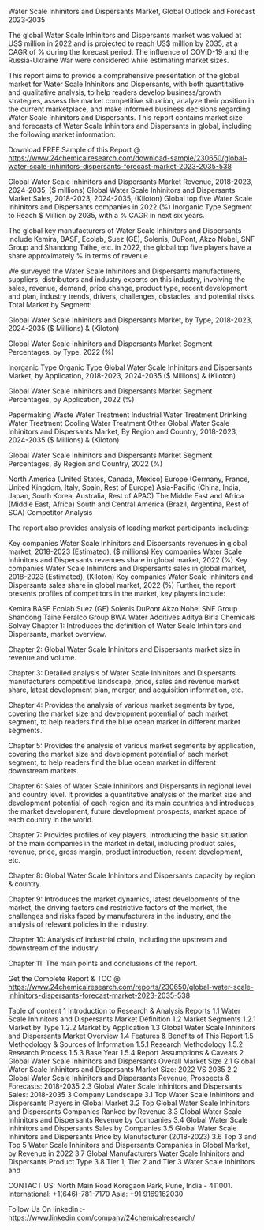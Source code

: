 Water Scale Inhinitors and Dispersants Market, Global Outlook and Forecast 2023-2035


The global Water Scale Inhinitors and Dispersants market was valued at US$ million in 2022 and is projected to reach US$ million by 2035, at a CAGR of % during the forecast period. The influence of COVID-19 and the Russia-Ukraine War were considered while estimating market sizes.

This report aims to provide a comprehensive presentation of the global market for Water Scale Inhinitors and Dispersants, with both quantitative and qualitative analysis, to help readers develop business/growth strategies, assess the market competitive situation, analyze their position in the current marketplace, and make informed business decisions regarding Water Scale Inhinitors and Dispersants. This report contains market size and forecasts of Water Scale Inhinitors and Dispersants in global, including the following market information:

Download FREE Sample of this Report @ https://www.24chemicalresearch.com/download-sample/230650/global-water-scale-inhinitors-dispersants-forecast-market-2023-2035-538

Global Water Scale Inhinitors and Dispersants Market Revenue, 2018-2023, 2024-2035, ($ millions)
Global Water Scale Inhinitors and Dispersants Market Sales, 2018-2023, 2024-2035, (Kiloton)
Global top five Water Scale Inhinitors and Dispersants companies in 2022 (%)
Inorganic Type Segment to Reach $ Million by 2035, with a % CAGR in next six years.

The global key manufacturers of Water Scale Inhinitors and Dispersants include Kemira, BASF, Ecolab, Suez (GE), Solenis, DuPont, Akzo Nobel, SNF Group and Shandong Taihe, etc. in 2022, the global top five players have a share approximately % in terms of revenue.

We surveyed the Water Scale Inhinitors and Dispersants manufacturers, suppliers, distributors and industry experts on this industry, involving the sales, revenue, demand, price change, product type, recent development and plan, industry trends, drivers, challenges, obstacles, and potential risks. Total Market by Segment:

Global Water Scale Inhinitors and Dispersants Market, by Type, 2018-2023, 2024-2035 ($ Millions) & (Kiloton)

Global Water Scale Inhinitors and Dispersants Market Segment Percentages, by Type, 2022 (%)

Inorganic Type
Organic Type
Global Water Scale Inhinitors and Dispersants Market, by Application, 2018-2023, 2024-2035 ($ Millions) & (Kiloton)

Global Water Scale Inhinitors and Dispersants Market Segment Percentages, by Application, 2022 (%)

Papermaking Waste Water Treatment
Industrial Water Treatment
Drinking Water Treatment
Cooling Water Treatment
Other
Global Water Scale Inhinitors and Dispersants Market, By Region and Country, 2018-2023, 2024-2035 ($ Millions) & (Kiloton)

Global Water Scale Inhinitors and Dispersants Market Segment Percentages, By Region and Country, 2022 (%)

North America (United States, Canada, Mexico)
Europe (Germany, France, United Kingdom, Italy, Spain, Rest of Europe)
Asia-Pacific (China, India, Japan, South Korea, Australia, Rest of APAC)
The Middle East and Africa (Middle East, Africa)
South and Central America (Brazil, Argentina, Rest of SCA)
Competitor Analysis

The report also provides analysis of leading market participants including:

Key companies Water Scale Inhinitors and Dispersants revenues in global market, 2018-2023 (Estimated), ($ millions)
Key companies Water Scale Inhinitors and Dispersants revenues share in global market, 2022 (%)
Key companies Water Scale Inhinitors and Dispersants sales in global market, 2018-2023 (Estimated), (Kiloton)
Key companies Water Scale Inhinitors and Dispersants sales share in global market, 2022 (%)
Further, the report presents profiles of competitors in the market, key players include:

Kemira
BASF
Ecolab
Suez (GE)
Solenis
DuPont
Akzo Nobel
SNF Group
Shandong Taihe
Feralco Group
BWA Water Additives
Aditya Birla Chemicals
Solvay
Chapter 1: Introduces the definition of Water Scale Inhinitors and Dispersants, market overview.

Chapter 2: Global Water Scale Inhinitors and Dispersants market size in revenue and volume.

Chapter 3: Detailed analysis of Water Scale Inhinitors and Dispersants manufacturers competitive landscape, price, sales and revenue market share, latest development plan, merger, and acquisition information, etc.

Chapter 4: Provides the analysis of various market segments by type, covering the market size and development potential of each market segment, to help readers find the blue ocean market in different market segments.

Chapter 5: Provides the analysis of various market segments by application, covering the market size and development potential of each market segment, to help readers find the blue ocean market in different downstream markets.

Chapter 6: Sales of Water Scale Inhinitors and Dispersants in regional level and country level. It provides a quantitative analysis of the market size and development potential of each region and its main countries and introduces the market development, future development prospects, market space of each country in the world.

Chapter 7: Provides profiles of key players, introducing the basic situation of the main companies in the market in detail, including product sales, revenue, price, gross margin, product introduction, recent development, etc.

Chapter 8: Global Water Scale Inhinitors and Dispersants capacity by region & country.

Chapter 9: Introduces the market dynamics, latest developments of the market, the driving factors and restrictive factors of the market, the challenges and risks faced by manufacturers in the industry, and the analysis of relevant policies in the industry.

Chapter 10: Analysis of industrial chain, including the upstream and downstream of the industry.

Chapter 11: The main points and conclusions of the report.

Get the Complete Report & TOC @ https://www.24chemicalresearch.com/reports/230650/global-water-scale-inhinitors-dispersants-forecast-market-2023-2035-538

Table of content
1 Introduction to Research & Analysis Reports
1.1 Water Scale Inhinitors and Dispersants Market Definition
1.2 Market Segments
1.2.1 Market by Type
1.2.2 Market by Application
1.3 Global Water Scale Inhinitors and Dispersants Market Overview
1.4 Features & Benefits of This Report
1.5 Methodology & Sources of Information
1.5.1 Research Methodology
1.5.2 Research Process
1.5.3 Base Year
1.5.4 Report Assumptions & Caveats
2 Global Water Scale Inhinitors and Dispersants Overall Market Size
2.1 Global Water Scale Inhinitors and Dispersants Market Size: 2022 VS 2035
2.2 Global Water Scale Inhinitors and Dispersants Revenue, Prospects & Forecasts: 2018-2035
2.3 Global Water Scale Inhinitors and Dispersants Sales: 2018-2035
3 Company Landscape
3.1 Top Water Scale Inhinitors and Dispersants Players in Global Market
3.2 Top Global Water Scale Inhinitors and Dispersants Companies Ranked by Revenue
3.3 Global Water Scale Inhinitors and Dispersants Revenue by Companies
3.4 Global Water Scale Inhinitors and Dispersants Sales by Companies
3.5 Global Water Scale Inhinitors and Dispersants Price by Manufacturer (2018-2023)
3.6 Top 3 and Top 5 Water Scale Inhinitors and Dispersants Companies in Global Market, by Revenue in 2022
3.7 Global Manufacturers Water Scale Inhinitors and Dispersants Product Type
3.8 Tier 1, Tier 2 and Tier 3 Water Scale Inhinitors and

CONTACT US:
North Main Road Koregaon Park, Pune, India - 411001.
International: +1(646)-781-7170
Asia: +91 9169162030

Follow Us On linkedin :- https://www.linkedin.com/company/24chemicalresearch/
